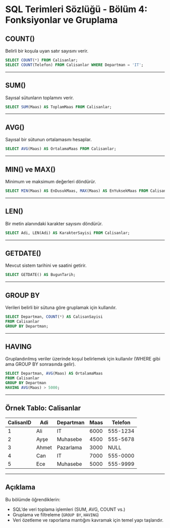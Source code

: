 #  SQL Terimleri Sözlüğü - Bölüm 4: Fonksiyonlar ve Gruplama

##  COUNT()
Belirli bir koşula uyan satır sayısını verir.
```sql
SELECT COUNT(*) FROM Calisanlar;
SELECT COUNT(Telefon) FROM Calisanlar WHERE Departman = 'IT';
```

---

##  SUM()
Sayısal sütunların toplamını verir.
```sql
SELECT SUM(Maas) AS ToplamMaas FROM Calisanlar;
```

---

##  AVG()
Sayısal bir sütunun ortalamasını hesaplar.
```sql
SELECT AVG(Maas) AS OrtalamaMaas FROM Calisanlar;
```

---

##  MIN() ve MAX()
Minimum ve maksimum değerleri döndürür.
```sql
SELECT MIN(Maas) AS EnDusukMaas, MAX(Maas) AS EnYuksekMaas FROM Calisanlar;
```

---

##  LEN()
Bir metin alanındaki karakter sayısını döndürür.
```sql
SELECT Adi, LEN(Adi) AS KarakterSayisi FROM Calisanlar;
```

---

##  GETDATE()
Mevcut sistem tarihini ve saatini getirir.
```sql
SELECT GETDATE() AS BugunTarih;
```

---

##  GROUP BY
Verileri belirli bir sütuna göre gruplamak için kullanılır.
```sql
SELECT Departman, COUNT(*) AS CalisanSayisi
FROM Calisanlar
GROUP BY Departman;
```

---

##  HAVING
Gruplandırılmış veriler üzerinde koşul belirlemek için kullanılır (WHERE gibi ama GROUP BY sonrasında gelir).
```sql
SELECT Departman, AVG(Maas) AS OrtalamaMaas
FROM Calisanlar
GROUP BY Departman
HAVING AVG(Maas) > 5000;
```

---

## Örnek Tablo: Calisanlar

| CalisanID | Adi   | Departman  | Maas  | Telefon   |
|-----------|-------|------------|-------|-----------|
| 1         | Ali   | IT         | 6000  | 555-1234  |
| 2         | Ayşe  | Muhasebe   | 4500  | 555-5678  |
| 3         | Ahmet | Pazarlama  | 3000  | NULL      |
| 4         | Can   | IT         | 7000  | 555-0000  |
| 5         | Ece   | Muhasebe   | 5000  | 555-9999  |

---

##  Açıklama
Bu bölümde öğrendiklerin:

- SQL’de veri toplama işlemleri (SUM, AVG, COUNT vs.)
- Gruplama ve filtreleme (`GROUP BY`, `HAVING`)
- Veri özetleme ve raporlama mantığını kavramak için temel yapı taşlarıdır.
